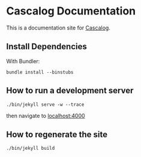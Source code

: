 # Cascalog Documentation

This is a documentation site for [Cascalog](http://www.cascalog.org).

## Install Dependencies

With Bundler:

    bundle install --binstubs

## How to run a development server

    ./bin/jekyll serve -w --trace

then navigate to [localhost:4000](http://localhost:4000)

## How to regenerate the site

    ./bin/jekyll build